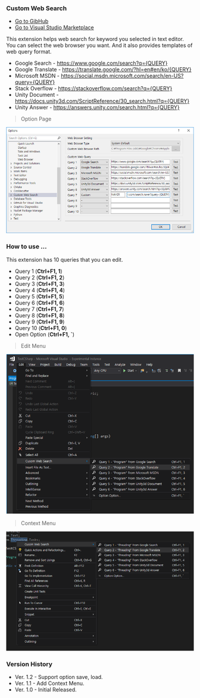 ### Custom Web Search

- [Go to GibHub](https://github.com/appastoy/CustomWebSearch)  
- [Go to Visual Studio Marketplace](https://marketplace.visualstudio.com/items?itemName=appastoy82.CustomWebSearch2)

This extension helps web search for keyword you selected in text editor.  
You can select the web browser you want. And it also provides templates of web query format.
  - Google Search - https://www.google.com/search?q={QUERY}
  - Google Translate - https://translate.google.com/?hl=en#en/ko/{QUERY}
  - Microsoft MSDN - https://social.msdn.microsoft.com/search/en-US?query={QUERY}
  - Stack Overflow - https://stackoverflow.com/search?q={QUERY}
  - Unity Document - https://docs.unity3d.com/ScriptReference/30_search.html?q={QUERY}
  - Unity Answer - https://answers.unity.com/search.html?q={QUERY}

> Option Page  
> 
![Option Page](Screenshot/OptionPage.png)

### How to use ...
This extension has 10 queries that you can edit.
 - Query  1 (__Ctrl+F1, 1__)
 - Query  2 (__Ctrl+F1, 2__)
 - Query  3 (__Ctrl+F1, 3__)
 - Query  4 (__Ctrl+F1, 4__)
 - Query  5 (__Ctrl+F1, 5__)
 - Query  6 (__Ctrl+F1, 6__)
 - Query  7 (__Ctrl+F1, 7__)
 - Query  8 (__Ctrl+F1, 8__)
 - Query  9 (__Ctrl+F1, 9__)
 - Query 10 (__Ctrl+F1, 0__)
 - Open Option (__Ctrl+F1, `__)

> Edit Menu  
> 
![Edit Menu](Screenshot/EditMenu.png)

> Context Menu  
> 
![Context Menu](Screenshot/ContextMenu.png)

### Version History
 - Ver. 1.2 - Support option save, load.
 - Ver. 1.1 - Add Context Menu.
 - Ver. 1.0 - Initial Released.